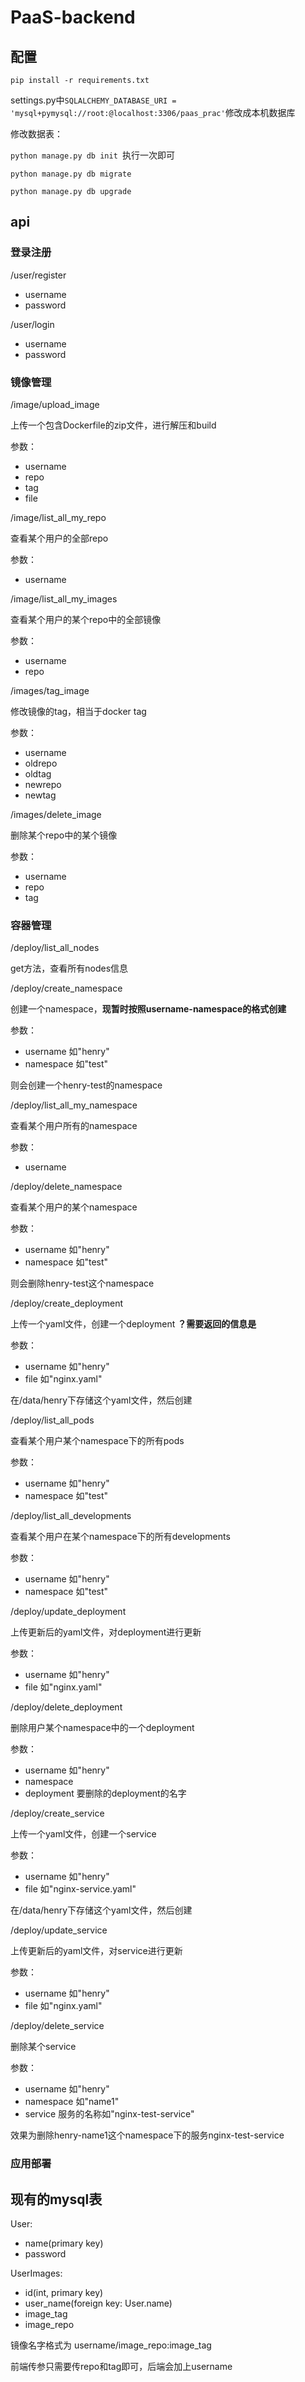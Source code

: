 # PaaS-backend

## 配置

`pip install -r requirements.txt`



settings.py中`SQLALCHEMY_DATABASE_URI = 'mysql+pymysql://root:@localhost:3306/paas_prac'`修改成本机数据库



修改数据表：

`python manage.py db init `执行一次即可

`python manage.py db migrate`

`python manage.py db upgrade`



## api

### 登录注册

/user/register

* username
* password



/user/login

* username
* password



### 镜像管理

/image/upload_image 

上传一个包含Dockerfile的zip文件，进行解压和build

参数：

* username
* repo
* tag
* file



/image/list_all_my_repo 

查看某个用户的全部repo

参数：

* username



/image/list_all_my_images

查看某个用户的某个repo中的全部镜像

参数：

* username
* repo



/images/tag_image

修改镜像的tag，相当于docker tag

参数：

* username
* oldrepo
* oldtag
* newrepo
* newtag



/images/delete_image

删除某个repo中的某个镜像

参数：

* username
* repo
* tag





### 容器管理

/deploy/list_all\_nodes

get方法，查看所有nodes信息



/deploy/create_namespace

创建一个namespace，**现暂时按照username-namespace的格式创建**

参数：

* username  如"henry"
* namespace 如"test"

则会创建一个henry-test的namespace



/deploy/list_all_my_namespace

查看某个用户所有的namespace

参数：

* username  





/deploy/delete_namespace

查看某个用户的某个namespace

参数：

* username  如"henry"
* namespace 如"test"

则会删除henry-test这个namespace



/deploy/create_deployment

上传一个yaml文件，创建一个deployment **？需要返回的信息是**

参数：

* username  如"henry"
* file 如"nginx.yaml"

在/data/henry下存储这个yaml文件，然后创建



/deploy/list_all_pods

查看某个用户某个namespace下的所有pods

参数：

* username  如"henry"
* namespace 如"test"



/deploy/list_all\_developments

查看某个用户在某个namespace下的所有developments

参数：

* username  如"henry"
* namespace 如"test"



/deploy/update_deployment

上传更新后的yaml文件，对deployment进行更新

参数：

* username  如"henry"
* file 如"nginx.yaml"



/deploy/delete_deployment

删除用户某个namespace中的一个deployment 

参数：

* username  如"henry"
* namespace
* deployment 要删除的deployment的名字



/deploy/create_service

上传一个yaml文件，创建一个service

参数：

* username  如"henry"
* file 如"nginx-service.yaml"

在/data/henry下存储这个yaml文件，然后创建



/deploy/update_service

上传更新后的yaml文件，对service进行更新

参数：

* username  如"henry"
* file 如"nginx.yaml"



/deploy/delete_service

删除某个service

参数：

* username  如"henry"
* namespace 如"name1"
* service 服务的名称如"nginx-test-service"

效果为删除henry-name1这个namespace下的服务nginx-test-service







### 应用部署





## 现有的mysql表

User:

* name(primary key)
* password



UserImages:

* id(int, primary key)
* user_name(foreign key: User.name)
* image_tag
* image_repo

镜像名字格式为 username/image\_repo:image\_tag

前端传参只需要传repo和tag即可，后端会加上username

